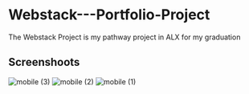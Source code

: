 # Webstack---Portfolio-Project

The Webstack Project is my pathway project in ALX for my graduation 

## Screenshoots

![mobile (3)](https://github.com/Bino26/Webstack---Portfolio-Project/assets/81714858/8f5ae197-ae1f-4b3d-ad8e-9e4abab3fd6c)
![mobile (2)](https://github.com/Bino26/Webstack---Portfolio-Project/assets/81714858/7e67b360-81fd-46a8-a580-c0b6667caec9)
![mobile (1)](https://github.com/Bino26/Webstack---Portfolio-Project/assets/81714858/b142b53a-8d82-4ef0-b815-53a6ffa05fef)


